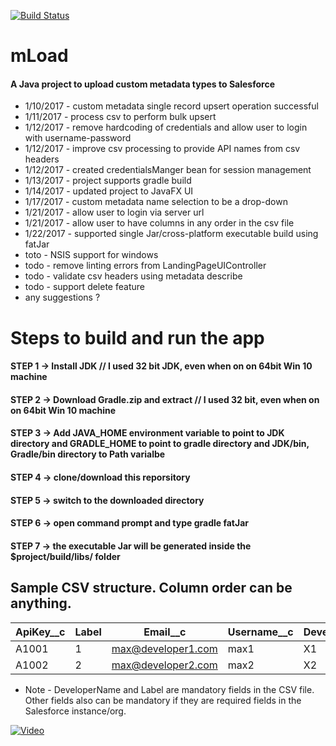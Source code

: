 [![Build Status](https://travis-ci.org/shankar-ray/mload.svg?branch=master)](https://travis-ci.org/shankar-ray/mload)

# mLoad

#### A Java project to upload custom metadata types to Salesforce 

* 1/10/2017 - custom metadata single record upsert operation successful
* 1/11/2017 - process csv to perform bulk upsert
* 1/12/2017 - remove hardcoding of credentials and allow user to login with username-password
* 1/12/2017 - improve csv processing to provide API names from csv headers
* 1/12/2017 - created credentialsManger bean for session management
* 1/13/2017 - project supports gradle build
* 1/14/2017 - updated project to JavaFX UI
* 1/17/2017 - custom metadata name selection to be a drop-down
* 1/21/2017 - allow user to login via server url
* 1/21/2017 - allow user to have columns in any order in the csv file
* 1/22/2017 - supported single Jar/cross-platform executable build using fatJar
* toto - NSIS support for windows
* todo - remove linting errors from LandingPageUIController
* todo - validate csv headers using metadata describe
* todo - support delete feature
* any suggestions ?

# Steps to build and run the app
#### STEP 1 -> Install JDK // I used 32 bit JDK, even when on on 64bit Win 10 machine
#### STEP 2 -> Download Gradle.zip and extract // I used 32 bit, even when on on 64bit Win 10 machine
#### STEP 3 -> Add JAVA_HOME environment variable to point to JDK directory and GRADLE_HOME to point to gradle directory and JDK/bin, Gradle/bin directory to Path varialbe
#### STEP 4 -> clone/download this reporsitory
#### STEP 5 -> switch to the downloaded directory
#### STEP 6 -> open command prompt and type gradle fatJar
#### STEP 7 -> the executable Jar will be generated inside the $project/build/libs/ folder

## Sample CSV structure. Column order can be anything.

| ApiKey__c | Label | Email__c           | Username__c | DeveloperName |
|-----------|-------|--------------------|-------------|---------------|
| A1001     | 1     | max@developer1.com | max1        | X1            |
| A1002     | 2     | max@developer2.com | max2        | X2            |

* Note - DeveloperName and Label are mandatory fields in the CSV file. Other fields also can be mandatory if they are required fields in the Salesforce instance/org.

[![Video](https://i.ytimg.com/vi/S4dRXM_rP-Y/hqdefault.jpg)](https://www.youtube.com/watch?v=S4dRXM_rP-Y)
